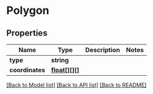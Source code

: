 # Polygon

## Properties
Name | Type | Description | Notes
------------ | ------------- | ------------- | -------------
**type** | **string** |  | 
**coordinates** | [**float[][][]**](array.md) |  | 

[[Back to Model list]](../../README.md#documentation-for-models) [[Back to API list]](../../README.md#documentation-for-api-endpoints) [[Back to README]](../../README.md)

